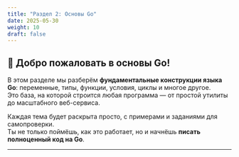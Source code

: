 ```yaml
---
title: "Раздел 2: Основы Go"
date: 2025-05-30
weight: 10
draft: false
---
```


## 🧱 Добро пожаловать в основы Go!

В этом разделе мы разберём **фундаментальные конструкции языка Go**: переменные, типы, функции, условия, циклы и многое другое.  
Это база, на которой строится любая программа — от простой утилиты до масштабного веб-сервиса.

Каждая тема будет раскрыта просто, с примерами и заданиями для самопроверки.  
Ты не только поймёшь, как это работает, но и начнёшь **писать полноценный код на Go**.

---